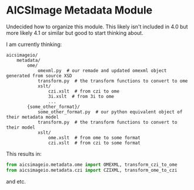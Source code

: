 # AICSImage Metadata Module

Undecided how to organize this module. This likely isn't included in 4.0 but more
likely 4.1 or similar but good to start thinking about.

I am currently thinking:
```
aicsimageio/
    metadata/
        ome/
            omexml.py  # our remade and updated omexml object generated from source XSD
            transform.py  # the transform functions to convert to ome
            xslt/
                czi.xslt  # from czi to ome
                3i.xslt  # from 3i to ome
                ...
        {some_other_format}/
            some_other_format.py  # our python equivalent object of their metadata model
            transform.py  # the transform functions to convert to their model
            xslt/
                ome.xslt  # from ome to some format
                czi.xslt  # from czi to some format
```

This results in:
```python
from aicsimageio.metadata.ome import OMEXML, transform_czi_to_ome
from aicsimageio.metadata.czi import CZIXML, transform_ome_to_czi
```

and etc.
